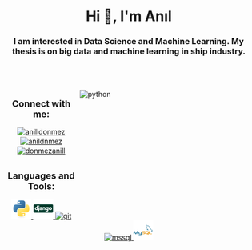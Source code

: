 <h1 align="center">Hi 👋, I'm Anıl</h1>
<h3 align="center">I am interested in Data Science and Machine Learning. My thesis is on big data and machine learning in ship industry.</h3>

<br>

<br>
<br>
<img align="right" width="350" height="250" src="https://miro.medium.com/max/735/1*iAHA8dyhfC2AsROvNHM6MA.png" alt="python" />
<br>


<section align="center">
<font size="4" ><strong>Connect with me:</strong></font>
<p >
<a href="https://linkedin.com/in/anilldonmez" target="blank"><img align="center" src="https://raw.githubusercontent.com/rahuldkjain/github-profile-readme-generator/master/src/images/icons/Social/linked-in-alt.svg" alt="anilldonmez" height="30" width="40" /></a>
<a href="https://kaggle.com/anildnmez" target="blank"><img align="center" src="https://raw.githubusercontent.com/rahuldkjain/github-profile-readme-generator/master/src/images/icons/Social/kaggle.svg" alt="anildnmez" height="30" width="40" /></a>
<a href="https://www.hackerrank.com/donmezanill" target="blank"><img align="center" src="https://raw.githubusercontent.com/rahuldkjain/github-profile-readme-generator/master/src/images/icons/Social/hackerrank.svg" alt="donmezanill" height="30" width="40" /></a>
</p>
<br>
<font size="4" ><strong>  Languages and Tools:</strong></font>
<p >
<a href="https://www.python.org" target="_blank" rel="noreferrer"> <img src="https://raw.githubusercontent.com/devicons/devicon/master/icons/python/python-original.svg" alt="python" width="40" height="40"/> </a> 
<a href="https://www.djangoproject.com/" target="_blank" rel="noreferrer"> <img src="https://raw.githubusercontent.com/devicons/devicon/master/icons/django/django-original.svg" alt="django" width="40" height="40"/> </a>
<a href="https://git-scm.com/" target="_blank" rel="noreferrer"> <img src="https://www.vectorlogo.zone/logos/git-scm/git-scm-icon.svg" alt="git" width="40" height="40"/> </a>
<a href="https://www.microsoft.com/en-us/sql-server" target="_blank" rel="noreferrer"> <img src="https://www.svgrepo.com/show/303229/microsoft-sql-server-logo.svg" alt="mssql" width="40" height="40"/> </a>
<a href="https://www.mysql.com/" target="_blank" rel="noreferrer"> <img src="https://raw.githubusercontent.com/devicons/devicon/master/icons/mysql/mysql-original-wordmark.svg" alt="mysql" width="40" height="40"/> </a>  
</p>
 </section>
